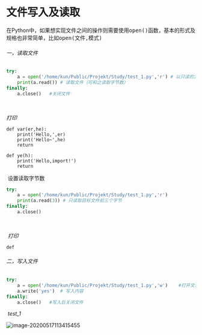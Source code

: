 # 文件写入及读取

在Python中，如果想实现文件之间的操作则需要使用<kbd>open()</kbd>函数，基本的形式及规格也非常简单，比如<kbd>open(文件,模式)</kbd>



###### 一，读取文件

```python
try:
    a = open('/home/kun/Public/Projekt/Study/test_1.py','r') # 以只读的方式读取文件
    print(a.read()) # 读取文件（可和之读取字节数）	
finally:
    a.close()	#关闭文件
```

​	

 _打印_

```
def var(er,he):
    print('Hello,',er)
    print('Hello~',he)
    return

def ye(h):
    print('Hello,import!')
    return
```



​	设置读取字节数

```python
try:
    a = open('/home/kun/Public/Projekt/Study/test_1.py','r')
    print(a.read(3)) # 只读取目标文件前三个字节
finally:
    a.close()
```

​	

​	_打印_

```
def
```



###### 二，写入文件

```python
try:
    a = open('/home/kun/Public/Projekt/Study/test_1.py','w')	#打开文件并写入
    a.write('yes')	# 写入内容
finally:
    a.close()	#写入后关闭文件
```



​			_test_1_

![image-20200517113415455](/home/kun/.config/Typora/typora-user-images/image-20200517113415455.png)

